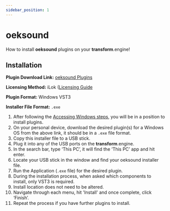 ```yaml
---
sidebar_position: 1
---
```


# oeksound

How to install **oeksound** plugins on your **transform**.engine!

## Installation

**Plugin Download Link:** [oeksound Plugins](https://oeksound.com/downloads/)

**Licensing Method:** iLok ([Licensing Guide](../ilok.md)

**Plugin Format:** Windows VST3

**Installer File Format:** `.exe`

1. After following the [Accessing Windows steps](../installation.md#accessing-windows-to-install-plugins), you will be in a position to install plugins.
2. On your personal device, download the desired plugin(s) for a Windows OS from the above link, it should be in a `.exe` file format.
3. Copy this installer file to a USB stick.
4. Plug it into any of the USB ports on the **transform**.engine.
5. In the search bar, type ‘This PC’, it will find the ‘This PC’ app and hit enter.
6. Locate your USB stick in the window and find your oeksound installer file.
7. Run the Application (`.exe` file) for the desired plugin.
8. During the installation process, when asked which components to install, only VST3 is required.
9. Install location does not need to be altered.
10. Navigate through each menu, hit 'Install' and once complete, click ‘Finish’.
11. Repeat the process if you have further plugins to install.
